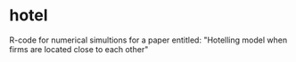 # hotel
R-code for numerical simultions for a paper entitled:
"Hotelling model when firms are located close to each other"
